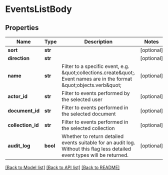 # EventsListBody

## Properties
Name | Type | Description | Notes
------------ | ------------- | ------------- | -------------
**sort** | **str** |  | [optional] 
**direction** | **str** |  | [optional] 
**name** | **str** | Filter to a specific event, e.g. \&quot;collections.create\&quot;. Event names are in the format \&quot;objects.verb\&quot; | [optional] 
**actor_id** | **str** | Filter to events performed by the selected user | [optional] 
**document_id** | **str** | Filter to events performed in the selected document | [optional] 
**collection_id** | **str** | Filter to events performed in the selected collection | [optional] 
**audit_log** | **bool** | Whether to return detailed events suitable for an audit log. Without this flag less detailed event types will be returned. | [optional] 

[[Back to Model list]](../README.md#documentation-for-models) [[Back to API list]](../README.md#documentation-for-api-endpoints) [[Back to README]](../README.md)

